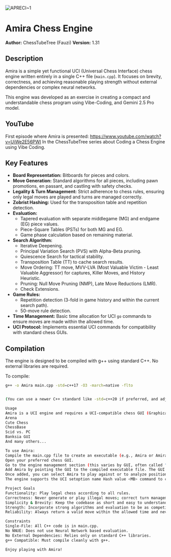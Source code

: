 ![APRECI~1](https://github.com/user-attachments/assets/1216b195-2f3a-4b05-aa7c-e27297a8d0aa)
# Amira Chess Engine

**Author:** ChessTubeTree (Fauzi)
**Version:** 1.31

## Description

Amira is a simple yet functional UCI (Universal Chess Interface) chess engine written entirely in a single C++ file (`main.cpp`). It focuses on brevity, correctness, and achieving reasonable playing strength without external dependencies or complex neural networks.

This engine was developed as an exercise in creating a compact and understandable chess program using Vibe-Coding, and Gemini 2.5 Pro model.

## YouTube
First episode where Amira is presented: https://www.youtube.com/watch?v=UiWe2E56PWI
In the ChessTubeTree series about Coding a Chess Engine using Vibe Coding.

## Key Features

*   **Board Representation:** Bitboards for pieces and colors.
*   **Move Generation:** Standard algorithms for all pieces, including pawn promotions, en passant, and castling with safety checks.
*   **Legality & Turn Management:** Strict adherence to chess rules, ensuring only legal moves are played and turns are managed correctly.
*   **Zobrist Hashing:** Used for the transposition table and repetition detection.
*   **Evaluation:**
    *   Tapered evaluation with separate middlegame (MG) and endgame (EG) piece values.
    *   Piece-Square Tables (PSTs) for both MG and EG.
    *   Game phase calculation based on remaining material.
*   **Search Algorithm:**
    *   Iterative Deepening.
    *   Principal Variation Search (PVS) with Alpha-Beta pruning.
    *   Quiescence Search for tactical stability.
    *   Transposition Table (TT) to cache search results.
    *   Move Ordering: TT move, MVV-LVA (Most Valuable Victim - Least Valuable Aggressor) for captures, Killer Moves, and History Heuristic.
    *   Pruning: Null Move Pruning (NMP), Late Move Reductions (LMR).
    *   Check Extensions.
*   **Game Rules:**
    *   Repetition detection (3-fold in game history and within the current search path).
    *   50-move rule detection.
*   **Time Management:** Basic time allocation for UCI `go` commands to ensure moves are made within the allowed time.
*   **UCI Protocol:** Implements essential UCI commands for compatibility with standard chess GUIs.

## Compilation

The engine is designed to be compiled with g++ using standard C++. No external libraries are required.

To compile:
```bash
g++ -o Amira main.cpp -std=c++17 -O3 -march=native -flto


(You can use a newer C++ standard like -std=c++20 if preferred, and adjust optimization flags as desired. -O3 is highly recommended for performance.)

Usage
Amira is a UCI engine and requires a UCI-compatible chess GUI (Graphical User Interface) to be played, such as:
Arena
Cute Chess
ChessBase
Scid vs. PC
Banksia GUI
And many others...

To use Amira:
Compile the main.cpp file to create an executable (e.g., Amira or Amira.exe).
Open your preferred chess GUI.
Go to the engine management section (this varies by GUI, often called "Engines", "Manage Engines", "Add Engine", etc.).
Add Amira by pointing the GUI to the compiled executable file. The GUI should automatically detect it as a UCI engine.
Once added, you can select Amira to play against or to analyze positions.
The engine supports the UCI setoption name Hash value <MB> command to configure the size of its transposition table in Megabytes.

Project Goals
Functionality: Play legal chess according to all rules.
Correctness: Never generate or play illegal moves; correct turn management.
Simplicity & Brevity: Keep the codebase as short and easy to understand as possible within a single file.
Strength: Incorporate strong algorithms and evaluation to be as competitive as possible given the simplicity constraints.
Reliability: Always return a valid move within the allowed time and never lose on time.

Constraints
Single-File: All C++ code is in main.cpp.
No NNUE: Does not use Neural Network based evaluation.
No External Dependencies: Relies only on standard C++ libraries.
g++ Compatible: Must compile cleanly with g++.

Enjoy playing with Amira!
